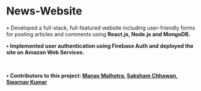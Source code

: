 # News-Website
<p>• Developed a full-stack, full-featured website including user-friendly forms for posting articles and comments using <b>React.js, <b>Node.js and <b>MongoDB.</p>
<p>• Implemented user authentication using <b>Firebase Auth and deployed the site on <b>Amazon Web Services.</p><br>
<p>• Contributors to this project: <a href="https://github.com/Manav173" target="_blank">Manav Malhotra</a>, <a href="https://github.com/sakshamchhawan18" target="_blank">Saksham Chhawan</a>, <a href="https://github.com/Swarnav-Kumar" target="_blank">Swarnav Kumar</a></p>
